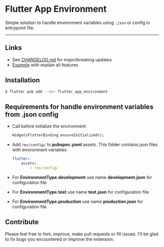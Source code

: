# Flutter App Environment
Simple solution to handle environment variables using `.json` or config in entrypoint file.

---

## Links

- See [CHANGELOG.md](./CHANGELOG.md) for major/breaking updates
- [Example](./example/) with explain all features


## Installation

```sh
$ flutter pub add --dev flutter_app_environment
```


## Requirements for handle environment variables from .json config

- Call before initialize the environment
    ```dart   
    WidgetsFlutterBinding.ensureInitialized();
    ```

- Add ```res/config/``` to **pubspec.yaml** assets. This folder contains json files with environment variables
    ```yaml
    flutter:
        assets:
            - res/config/
    ```

- For **EnvironmentType.development** use name **development.json** for configuration file

- For **EnvironmentType.test** use name **test.json** for configuration file

- For **EnvironmentType.production** use name **production.json**  for configuration file


## Contribute

Please feel free to fork, improve, make pull requests or fill issues.
I'll be glad to fix bugs you encountered or improve the extension.